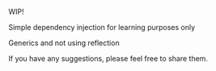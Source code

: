 WIP!

Simple dependency injection for learning purposes only

Generics and not using reflection

If you have any suggestions, please feel free to share them.


